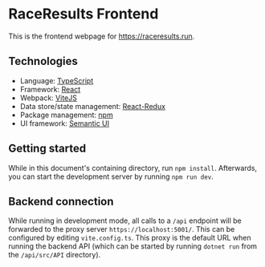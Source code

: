 ﻿# RaceResults Frontend

This is the frontend webpage for https://raceresults.run.

## Technologies

- Language: [TypeScript](https://www.typescriptlang.org/)
- Framework: [React](https://reactjs.org/)
- Webpack: [ViteJS](https://vitejs.dev/)
- Data store/state management: [React-Redux](https://react-redux.js.org/)
- Package management: [npm](https://www.npmjs.com/)
- UI framework: [Semantic UI](https://react.semantic-ui.com/)

## Getting started

While in this document's containing directory, run `npm install`. Afterwards, you can start the development server by
running `npm run dev`.

## Backend connection

While running in development mode, all calls to a `/api` endpoint will be forwarded to the proxy server
`https://localhost:5001/`. This can be configured by editing `vite.config.ts`. This proxy is the default
URL when running the backend API (which can be started by running `dotnet run` from the `/api/src/API` directory).

